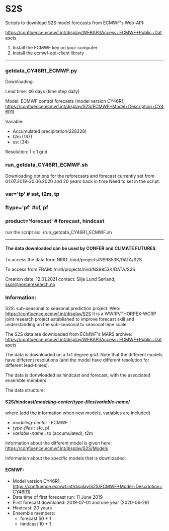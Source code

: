 # S2S
Scripts to download S2S model forecasts from ECMWF's Web-API: 

https://confluence.ecmwf.int/display/WEBAPI/Access+ECMWF+Public+Datasets

1) Install the ECMWF key on your computer 
2) Install the ecmwf-api-client library 


----------------------------------------------------------------------------------------------------------------------------------
### getdata_CY46R1_ECMWF.py

Downloading:

Lead time: 46 days (time step daily) 

Model: ECMWF control forecasts (model version CY46R1, https://confluence.ecmwf.int/display/S2S/ECMWF+Model+Description+CY46R1) 

Variable: 
- Accumulated precipitation(228228)
- t2m (167)  
- sst (34)

Resolution: 1 x 1 grid


### run_getdata_CY46R1_ECMWF.sh

Downloading options for the reforecasts and forecast currently set from 01.07.2019-30.06.2020 and 20 years back in time
Need to set in the script: 
### var='tp' # sst, t2m, tp
### ftype='pf' #cf, pf
### product='forecast' # forecast, hindcast

run the script as: ./run_getdata_CY46R1_ECMWF.sh


------------------------------------------------------------------------------------------------------------
#### The data downloaded can be used by CONFER and CLIMATE FUTURES

To access the data form  NIRD: /nird/projects/NS9853K/DATA/S2S 

To access from FRAM: /nird/projects/nird/NS9853K/DATA/S2S 

Creation date: 12.01.2021
contact: Silje Lund Sørland, ssor@norceresearch.no

### Information:

S2S: sub-seasonal to seasonal prediction project. Web: https://confluence.ecmwf.int/display/S2S
It is a WWRP/THORPEX-WCRP joint research project established to improve forecast skill and understanding on the sub-seasonal to seasonal time scale

The S2S data are downloaded from ECMWF's MARS archive: https://confluence.ecmwf.int/display/WEBAPI/Access+ECMWF+Public+Datasets
 
The data is downloaded on a 1x1 degree grid. Note that the different models have different resolutions (and the model have different resolution for different lead-times).

The data is donwloaded as hindcast and forecast, with the associated ensemble members. 

The data structure: 

#### S2S/hindcast/_modeling-center_/_type-files_/_variable-name_/

where (add the information when new models, variables are included)
- _modeling-center_ : ECMWF
- _type-files_ : sfc, pl
- _variable-name_ : tp (accumulated), t2m

Information about the different model is given here: https://confluence.ecmwf.int/display/S2S/Models

Information about the specific models that is downloaded: 

#### ECMWF: 
- Model version CY46R1, https://confluence.ecmwf.int/display/S2S/ECMWF+Model+Description+CY46R1)
- Data time of first forecast run:   11 June 2019
- First forecast downloaed: 2019-07-01 and one year (2020-06-29)
- Hindcast: 20 years
- Ensemble members: 
  - forecast 50 + 1
  - hindcast 10 + 1
  
  
